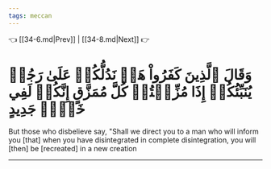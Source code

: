 ```yaml
---
tags: meccan
---
```


👈 [[34-6.md|Prev]] | [[34-8.md|Next]] 👉

# وَقَالَ ٱلَّذِينَ كَفَرُواْ هَلۡ نَدُلُّكُمۡ عَلَىٰ رَجُلٖ يُنَبِّئُكُمۡ إِذَا مُزِّقۡتُمۡ كُلَّ مُمَزَّقٍ إِنَّكُمۡ لَفِي خَلۡقٖ جَدِيدٍ

But those who disbelieve say, "Shall we direct you to a man who will inform you [that] when you have disintegrated in complete disintegration, you will [then] be [recreated] in a new creation

---

